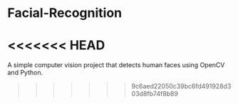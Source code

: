 # Facial-Recognition
<<<<<<< HEAD
=======
A simple computer vision project that detects human faces using OpenCV and Python.
>>>>>>> 9c6aed22050c39bc6fd491928d303d8fb74f8b89
